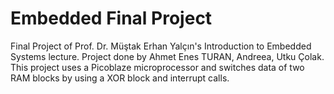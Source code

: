 # Embedded Final Project
Final Project of Prof. Dr. Müştak Erhan Yalçın's Introduction to Embedded Systems lecture. Project done by Ahmet Enes TURAN, Andreea, Utku Çolak. This project uses a Picoblaze microprocessor and switches data of two RAM blocks by using a XOR block and interrupt calls.